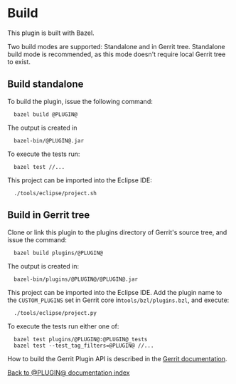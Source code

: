 Build
=====

This plugin is built with Bazel.

Two build modes are supported: Standalone and in Gerrit tree. Standalone
build mode is recommended, as this mode doesn't require local Gerrit
tree to exist.

Build standalone
----------------

To build the plugin, issue the following command:

```
  bazel build @PLUGIN@
```

The output is created in

```
  bazel-bin/@PLUGIN@.jar
```

To execute the tests run:

```
  bazel test //...
```

This project can be imported into the Eclipse IDE:

```
  ./tools/eclipse/project.sh
```

Build in Gerrit tree
--------------------

Clone or link this plugin to the plugins directory of Gerrit's source
tree, and issue the command:

```
  bazel build plugins/@PLUGIN@
```

The output is created in:

```
  bazel-bin/plugins/@PLUGIN@/@PLUGIN@.jar
```

This project can be imported into the Eclipse IDE.
Add the plugin name to the `CUSTOM_PLUGINS` set in
Gerrit core in`tools/bzl/plugins.bzl`, and execute:

```
  ./tools/eclipse/project.py
```

To execute the tests run either one of:

```
  bazel test plugins/@PLUGIN@:@PLUGIN@_tests
  bazel test --test_tag_filters=@PLUGIN@ //...
```

How to build the Gerrit Plugin API is described in the [Gerrit
documentation](../../../Documentation/dev-bazel.html#_extension_and_plugin_api_jar_files).

[Back to @PLUGIN@ documentation index][index]

[index]: index.html
